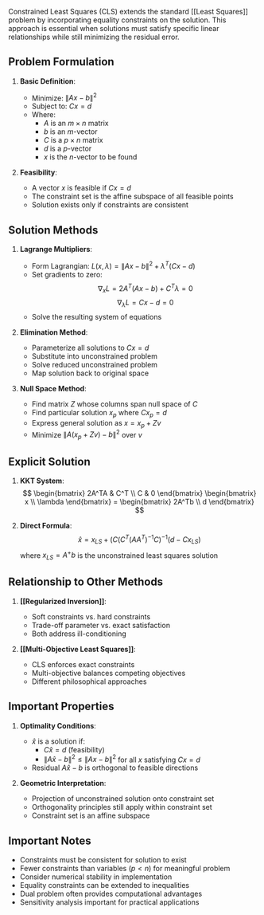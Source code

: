 Constrained Least Squares (CLS) extends the standard [[Least Squares]] problem by incorporating equality constraints on the solution. This approach is essential when solutions must satisfy specific linear relationships while still minimizing the residual error.

## Problem Formulation

1. **Basic Definition**:
   - Minimize: $\|Ax - b\|^2$
   - Subject to: $Cx = d$
   - Where:
     - $A$ is an $m \times n$ matrix
     - $b$ is an $m$-vector
     - $C$ is a $p \times n$ matrix
     - $d$ is a $p$-vector
     - $x$ is the $n$-vector to be found

2. **Feasibility**:
   - A vector $x$ is feasible if $Cx = d$
   - The constraint set is the affine subspace of all feasible points
   - Solution exists only if constraints are consistent

## Solution Methods

1. **Lagrange Multipliers**:
   - Form Lagrangian: $L(x, \lambda) = \|Ax - b\|^2 + \lambda^T(Cx - d)$
   - Set gradients to zero:
     $$ \nabla_x L = 2A^T(Ax - b) + C^T\lambda = 0 $$
     $$ \nabla_{\lambda} L = Cx - d = 0 $$
   - Solve the resulting system of equations

2. **Elimination Method**:
   - Parameterize all solutions to $Cx = d$
   - Substitute into unconstrained problem
   - Solve reduced unconstrained problem
   - Map solution back to original space

3. **Null Space Method**:
   - Find matrix $Z$ whose columns span null space of $C$
   - Find particular solution $x_p$ where $Cx_p = d$
   - Express general solution as $x = x_p + Zv$
   - Minimize $\|A(x_p + Zv) - b\|^2$ over $v$

## Explicit Solution

1. **KKT System**:
   $$ \begin{bmatrix} 2A^TA & C^T \\ C & 0 \end{bmatrix} \begin{bmatrix} x \\ \lambda \end{bmatrix} = \begin{bmatrix} 2A^Tb \\ d \end{bmatrix} $$

2. **Direct Formula**:
   $$ \hat{x} = x_{LS} + (C(C^T(AA^T)^{-1}C)^{-1}(d - Cx_{LS}) $$
   where $x_{LS} = A^+b$ is the unconstrained least squares solution

## Relationship to Other Methods

1. **[[Regularized Inversion]]**:
   - Soft constraints vs. hard constraints
   - Trade-off parameter vs. exact satisfaction
   - Both address ill-conditioning

2. **[[Multi-Objective Least Squares]]**:
   - CLS enforces exact constraints
   - Multi-objective balances competing objectives
   - Different philosophical approaches

## Important Properties

1. **Optimality Conditions**:
   - $\hat{x}$ is a solution if:
     - $C\hat{x} = d$ (feasibility)
     - $\|A\hat{x} - b\|^2 \leq \|Ax - b\|^2$ for all $x$ satisfying $Cx = d$
   - Residual $A\hat{x} - b$ is orthogonal to feasible directions

2. **Geometric Interpretation**:
   - Projection of unconstrained solution onto constraint set
   - Orthogonality principles still apply within constraint set
   - Constraint set is an affine subspace

## Important Notes

- Constraints must be consistent for solution to exist
- Fewer constraints than variables ($p < n$) for meaningful problem
- Consider numerical stability in implementation
- Equality constraints can be extended to inequalities
- Dual problem often provides computational advantages
- Sensitivity analysis important for practical applications
